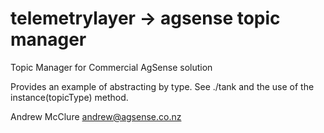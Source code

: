 telemetrylayer -> agsense topic manager
=======================================

Topic Manager for Commercial AgSense solution

Provides an example of abstracting by type.  See ./tank and the use of the instance(topicType) method.

Andrew McClure <andrew@agsense.co.nz>

